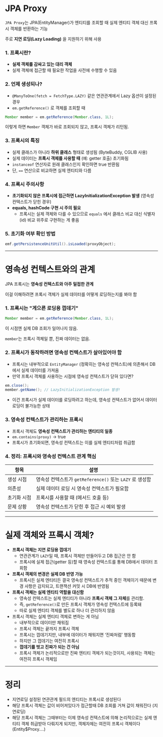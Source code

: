 # JPA Proxy

`JPA Proxy`는 JPA(EntityManager)가 엔티티를 조회할 때 실제 엔티티 객체 대신 프록시 객체를 반환하는 기능

주로 **지연 로딩(Lazy Loading)** 을 지원하기 위해 사용

### 1. 프록시란?

- **실제 객체를 감싸고 있는 대리 객체**
- 실제 객체에 접근할 때 필요한 작업을 사전에 수행할 수 있음

### 2. 언제 생성되나?

- `@ManyToOne(fetch = FetchType.LAZY)` 같은 연관관계에서 Lazy 옵션이 설정된 경우
- `em.getReference()` 로 객체를 조회할 때

```java
Member member = em.getReference(Member.class, 1L);
```

이렇게 하면 `Member` 객체가 바로 조회되지 않고, 프록시 객체가 리턴됨.

### 3. 프록시의 특징

- 실제 클래스가 아니라 **하위 클래스** 형태로 생성됨 (ByteBuddy, CGLIB 사용)
- 실제 데이터는 **프록시 객체를 사용할 때** (예: getter 호출) 초기화됨
- `instanceof` 연산자로 원래 클래스인지 확인하면 true 반환됨
- 단, `==` 연산으로 비교하면 실제 엔티티와 다름

### 4. 프록시 주의사항

- **초기화되지 않은 프록시에 접근하면 LazyInitializationException 발생** (영속성 컨텍스트가 닫힌 경우)
- **equals, hashCode 구현 시 주의 필요**
    - 프록시는 실제 객체와 다를 수 있으므로 `equals` 에서 클래스 비교 대신 식별자(id) 비교 위주로 구현하는 게 좋음

### 5. 초기화 여부 확인 방법

```java
emf.getPersistenceUnitUtil().isLoaded(proxyObject);
```

---

# 영속성 컨텍스트와의 관계

JPA 프록시는 **영속성 컨텍스트와 아주 밀접한 관계**

이걸 이해하려면 프록시 객체가 실제 데이터를 어떻게 로딩하는지를 봐야 함

### 1. 프록시는 "게으른 로딩용 껍데기"

```java
Member member = em.getReference(Member.class, 1L);
```

이 시점엔 실제 DB 조회가 일어나지 않음.

`member`는 프록시 객체일 뿐, 진짜 데이터는 없음.

### 2. **프록시가 동작하려면 영속성 컨텍스트가 살아있어야 함**

- 프록시는 내부적으로 `EntityManager` (정확히는 영속성 컨텍스트)에 의존해서 DB에서 실제 데이터를 가져옴
- 만약 프록시 객체를 사용하는 시점에 영속성 컨텍스트가 닫혀 있다면?

```java
em.close();
member.getName(); // LazyInitializationException 발생!
```

- 이건 프록시가 실제 데이터를 로딩하려고 하는데, 영속성 컨텍스트가 없어서 데이터 로딩이 불가능한 상태

### 3. 영속성 컨텍스트가 관리하는 프록시

- 프록시 객체도 **영속성 컨텍스트가 관리하는 엔티티의 일종**
- `em.contains(proxy)` → true
- 프록시가 초기화되면, 영속성 컨텍스트는 이를 실제 엔티티처럼 취급함

### 4. 정리: 프록시와 영속성 컨텍스트 관계 핵심

| 항목 | 설명 |
| --- | --- |
| 생성 시점 | 영속성 컨텍스트가 `getReference()` 또는 `LAZY` 로 생성함 |
| 의존성 | 실제 데이터 로딩 시 영속성 컨텍스트가 필요함 |
| 초기화 시점 | 프록시를 사용할 때 (메서드 호출 등) |
| 문제 상황 | 영속성 컨텍스트가 닫힌 후 접근 시 예외 발생 |

---

# 실제 객체와 프록시 객체?

- **프록시 객체는 지연 로딩용 껍데기**
    - 연관관계가 `LAZY`일 때, 프록시 객체만 만들어두고 DB 접근은 안 함
    - 프록시에 실제 접근(getter 등)할 때 영속성 컨텍스트를 통해 DB에서 데이터 조회함
- **프록시 객체의 변경은 실제 DB 반영 가능**
    - 프록시든 실제 엔티티든 결국 영속성 컨텍스트가 추적 중인 객체이기 때문에 변경 사항은 감지되고, 트랜잭션 커밋 시 DB에 반영됨
- **프록시 객체는 실제 엔티티 역할을 대신함**
    - 영속성 컨텍스트는 실제 엔티티가 아니라 **프록시 객체 그 자체**를 관리함.
    - 즉, `getReference()`로 만든 프록시 객체가 영속성 컨텍스트에 등록돼
    - 따로 실제 엔티티 객체를 별도로 하나 더 관리하지 않음
- 프록시 객체는 실제 엔티티 객체로 변하는 게 아님
    - 내부적으로 데이터만 채워짐
    - 프록시 객체는 끝까지 프록시 객체
    - 프록시는 껍데기지만, 내부에 데이터가 채워지면 ‘진짜처럼’ 행동함
    - 하지만 그 껍데기는 여전히 프록시
    - **껍데기를 벗고 진짜가 되는 건 아님**
    - 프록시 객체가 논리적으로만 진짜 엔티티 객체가 되는것이지, 사용되는 객체는 여전히 프록시 객체임

---

# 정리

- 지연로딩 설정된 연관관계 필드의 엔티티는 프록시로 생성된다
- 해당 프록시 객체는 값이 비어져있다가 접근할때 DB 조회를 거쳐 값이 채워진다 (지연로딩)
- 해당 프록시 객체는 그때부터는 이제 영속성 컨텍스트에 의해 논리적으로는 실제 엔티티 객체 취급받아 다뤄지게 되지만, 객체자체는 여전히 프록시 객체이다 (Entity$Proxy….)